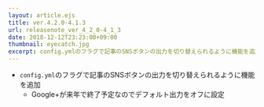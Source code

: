 ```yaml
---
layout: article.ejs
title: ver.4.2.0-4.1.3
url: releasenote_ver_4_2_0-4_1_3
date: 2018-12-12T23:23:00+09:00
thumbnail: eyecatch.jpg
excerpt: config.ymlのフラグで記事のSNSボタンの出力を切り替えられるように機能を追加
---
```


- `config.yml`のフラグで記事のSNSボタンの出力を切り替えられるように機能を追加
    - Google+が来年で終了予定なのでデフォルト出力をオフに設定